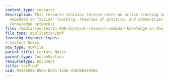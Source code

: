 ```yaml
---
content_type: resource
description: This resource contains lecture notes on action learning and practice,
  embedded or "social" learning, theories of practice, and communities of practice
  (knowledge networks).
file: /media/courses/11-800-doctoral-research-seminar-knowledge-in-the-public-arena-spring-2007/0414e808090ab0d111ded7639b91456d_lec9.pdf
file_type: application/pdf
learning_resource_types:
- Lecture Notes
ocw_type: OCWFile
parent_title: Lecture Notes
parent_type: CourseSection
resourcetype: Document
title: lec9.pdf
uid: 0414e808-090a-b0d1-11de-d7639b91456d
---
```

